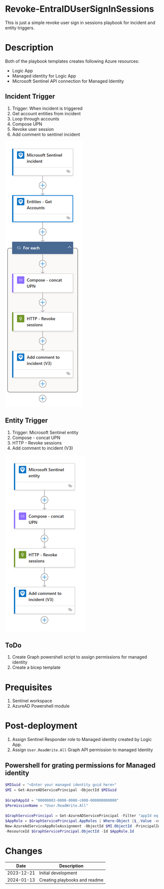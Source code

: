# Revoke-EntraIDUserSignInSessions

This is just a simple revoke user sign in sessions playbook for incident and entity triggers.

# Description

Both of the playbook templates creates following Azure resources:
- Logic App
- Managed identity for Logic App
- Microsoft Sentinel API connection for Managed Identity



## Incident Trigger
1. Trigger: When incident is triggered
2. Get account entities from incident
3. Loop through accounts
4. Compose UPN
5. Revoke user session
6. Add comment to sentinel incident

![](./images/Revoke-EntraIDUserSignInSessions-Incident-outline.png)

## Entity Trigger
1. Trigger: Microsoft Sentinel entity
2. Compose - concat UPN
3. HTTP - Revoke sessions
4. Add comment to incident (V3)

![](./images/Entity-trigger-revoke-sessions.png)

## ToDo
1. Create Graph powershell script to assign permissions for managed identity
2. Create a bicep template 

# Prequisites
1. Sentinel workspace
2. AzureAD Powershell module

# Post-deployment
1. Assign Sentinel Responder role to Managed identity created by Logic App.
2. Assign `User.ReadWrite.All` Graph API permission to managed Identity

## Powershell for grating permissions for Managed identity

```powershell
$MIGuid = "<Enter your managed identity guid here>"
$MI = Get-AzureADServicePrincipal -ObjectId $MIGuid

$GraphAppId = "00000003-0000-0000-c000-000000000000"
$PermissionName = "User.ReadWrite.All" 

$GraphServicePrincipal = Get-AzureADServicePrincipal -Filter "appId eq '$GraphAppId'"
$AppRole = $GraphServicePrincipal.AppRoles | Where-Object {$_.Value -eq $PermissionName -and $_.AllowedMemberTypes -contains "Application"}
New-AzureAdServiceAppRoleAssignment -ObjectId $MI.ObjectId -PrincipalId $MI.ObjectId `
-ResourceId $GraphServicePrincipal.ObjectId -Id $AppRole.Id
```

# Changes
|Date|Description|
|--|--|
|2023-12-21|Initial development|
|2024-01-13|Creating playbooks and readme|